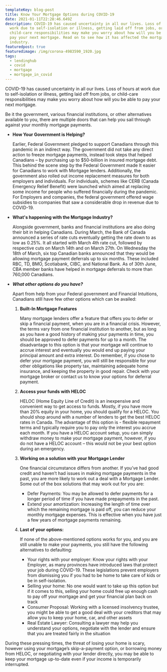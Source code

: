 ```yaml
---
templateKey: blog-post
title: Know Your Mortgage Options during COVID-19
date: 2021-01-11T22:28:46.649Z
description: COVID-19 has caused uncertainty in all our lives. Loss of hours at
  work due to self-isolation or illness, getting laid off from jobs, or
  child-care responsibilities may make you worry about how will you be able to
  pay your next mortgage. Read on to see how it has affected the mortgage
  industry.
featuredpost: true
featuredimage: /img/corona-4983590_1920.jpg
tags:
  - lendinghub
  - covid
  - mortgage
  - mortgage_in_covid
---
```

COVID-19 has caused uncertainty in all our lives. Loss of hours at work due to self-isolation or illness, getting laid off from jobs, or child-care responsibilities may make you worry about how will you be able to pay your next mortgage.

Be it the government, various financial institutions, or other alternatives available to you, there are multiple doors that can help you sail through against your monthly mortgage payments.

* **How Your Government is Helping?**

  Earlier, Federal Government pledged to support Canadians through this pandemic in an indirect way. The government did not take any direct action to freeze mortgage payments, instead took steps that helped Canadians – by purchasing up to $50-billion in insured mortgage debt. This behind the scene step by the Federal Government made It easier for Canadians to work with Mortgage lenders. Additionally, the government also rolled out income replacement measures for both employers and individuals. For individuals, schemes like [](https://www.canada.ca/en/services/benefits/ei/cerb-application.html)CERB (Canada Emergency Relief Benefit) were launched which aimed at replacing some income for people who suffered financially during the pandemic. For Employers and companies, the federal government offered wage subsidies to companies that saw a considerable drop in revenue due to COVID-19.


* **What's happening with the Mortgage Industry?**

  Alongside government, banks and financial institutions are also doing their bit in helping Canadians. During March, the Bank of Canada announced a series of rate cuts eventually getting the rate down to as low as 0.25%. It all started with [](https://www.ratehub.ca/blog/bank-of-canada-rate-cut-march-2020/)March 4th rate cut, followed by respective cuts on March 14th[](https://www.ratehub.ca/blog/emergency-rate-cut-march-2020/) and on March 27th[](https://www.ratehub.ca/blog/second-emergency-rate-cut-march-2020/). On Wednesday the 18th of March, six top Canadian banks announced that they would be allowing mortgage payment deferrals up to six months. These included RBC, TD, BMO, Scotiabank, CIBC, and National Bank. As of 30th June, CBA member banks[](https://cba.ca/fast-facts-on-bank-measures-in-response-to-the-covid-19-pandemic) have helped in mortgage deferrals to more than 760,000 Canadians.
* ***What other options do you have?***

  Apart from help from your Federal government and Financial Intuitions, Canadians still have few other options which can be availed:

  1. **Built-In Mortgage Features**

     Many mortgage lenders offer a feature that offers you to defer or skip a financial payment, when you are in a financial crisis. However, the terms vary from one financial institution to another, but as long as you have a good history of making your payments in time, you should be approved to defer payments for up to a month. The disadvantage to this option is that your mortgage will continue to accrue interest and eventually you would end up paying your principal amount and extra interest. Do remember, if you chose to defer your mortgage payment, you will still be responsible for your other obligations like property tax, maintaining adequate home insurance, and keeping the property in good repair. Check with your mortgage broker or contact us to know your options for deferral payment.
  2. **Access your funds with HELOC**

     HELOC (Home Equity Line of Credit) is an inexpensive and convenient way to get access to funds. Mostly, if you have more than 20% equity in your home, you should qualify for a HELOC. You should shop around with a number of lenders to get the best HELOC rates in Canada. The advantage of this option is - flexible repayment terms and typically require you to pay only the interest you accrue each month. If you have a HELOC account setup, you can simply withdraw money to make your mortgage payment, however, if you do not have a HELOC account – this would not be your best option during an emergency.
  3. **Working on a solution with your Mortgage Lender**

     One financial circumstance differs from another. If you’ve had good credit and haven’t had issues in making mortgage payments in the past, you are more likely to work out a deal with a Mortgage Lender. Some out of the box solutions that may work out for you are:

     * Defer Payments: You may be allowed to defer payments for a longer period of time if you have made prepayments in the past.
     * Extend your amortization: Increasing the length of time over which the remaining mortgage is paid off, you can reduce your monthly mortgage expenses. This is effective when you have just a few years of mortgage payments remaining.
  4. **Last of your options:**

     If none of the above-mentioned options works for you, and you are still unable to make your payments, you still have the following alternatives to defaulting:

     * Your rights with your employer: Know your rights with your Employer, as many provinces have introduced laws that protect your job during COVID-19. These legislations prevent employers from dismissing you if you had to be home to take care of kids or be in self-isolation.
     * Selling your home: No one would want to take up this option but if it comes to this, selling your home could free up enough cash to pay off your mortgage and get your financial plan back on track
     * Consumer Proposal: Working with a licensed insolvency trustee, you might be able to get a good deal with your creditors that may allow you to keep your home, car, and other assets
     * Real Estate Lawyer: Consulting a lawyer may help you understand your options, negotiate with the lender and ensure that you are treated fairly in the situation

During these pressing times, the threat of losing your home is scary, however using your mortgage’s skip-a-payment option, or borrowing money from HELOC, or negotiating with your lender directly, you may be able to keep your mortgage up-to-date even if your income is temporarily interrupted.